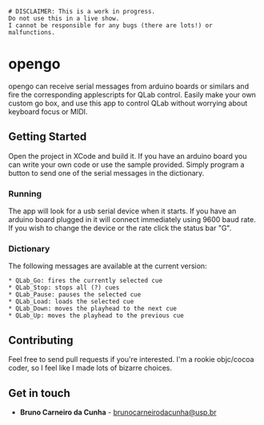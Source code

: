 ```
# DISCLAIMER: This is a work in progress.
Do not use this in a live show.
I cannot be responsible for any bugs (there are lots!) or malfunctions.
```

# opengo

opengo can receive serial messages from arduino boards or similars and fire the corresponding applescripts for QLab control. Easily make your own custom go box, and use this app to control QLab without worrying about keyboard focus or MIDI.

## Getting Started

Open the project in XCode and build it. If you have an arduino board you can write your own code or use the sample provided. Simply program a button to send one of the serial messages in the dictionary.

### Running

The app will look for a usb serial device when it starts. If you have an arduino board plugged in it will connect immediately using 9600 baud rate. If you wish to change the device or the rate click the status bar "G".

### Dictionary

The following messages are available at the current version:
```
* QLab_Go: fires the currently selected cue
* QLab_Stop: stops all (?) cues
* QLab_Pause: pauses the selected cue
* QLab_Load: loads the selected cue
* QLab_Down: moves the playhead to the next cue
* QLab_Up: moves the playhead to the previous cue
```


## Contributing

Feel free to send pull requests if you're interested. I'm a rookie objc/cocoa coder, so I feel like I made lots of bizarre choices.

## Get in touch

* **Bruno Carneiro da Cunha** - brunocarneirodacunha@usp.br


